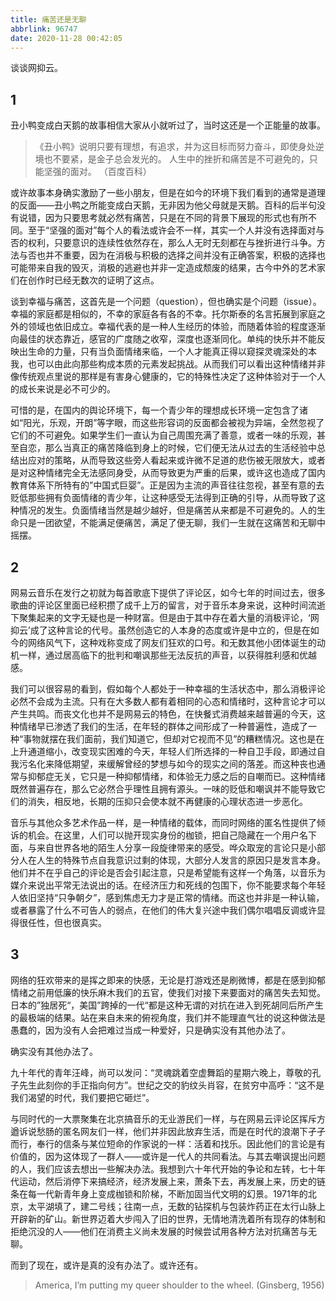 ```yaml
---
title: 痛苦还是无聊
abbrlink: 96747
date: 2020-11-28 00:42:05
---
```


谈谈网抑云。

## 1

丑小鸭变成白天鹅的故事相信大家从小就听过了，当时这还是一个正能量的故事。

> 《丑小鸭》说明只要有理想，有追求，并为这目标而努力奋斗，即使身处逆境也不要紧，是金子总会发光的。
人生中的挫折和痛苦是不可避免的，只能坚强的面对。
（百度百科）

或许故事本身确实激励了一些小朋友，但是在如今的环境下我们看到的通常是道理的反面——丑小鸭之所能变成白天鹅，无非因为他父母就是天鹅。百科的后半句没有说错，因为只要思考就必然有痛苦，只是在不同的背景下展现的形式也有所不同。至于“坚强的面对”每个人的看法或许会不一样，其实一个人并没有选择面对与否的权利，只要意识的连续性依然存在，那么人无时无刻都在与挫折进行斗争。方法与否也并不重要，因为在消极与积极的选择之间并没有正确答案，积极的选择也可能带来自我的毁灭，消极的逃避也并非一定造成颓废的结果，古今中外的艺术家们在创作时已经无数次的证明了这点。

谈到幸福与痛苦，这首先是一个问题（question），但也确实是个问题（issue）。幸福的家庭都是相似的，不幸的家庭各有各的不幸。托尔斯泰的名言拓展到家庭之外的领域也依旧成立。幸福代表的是一种人生经历的体验，而随着体验的程度逐渐向最佳的状态靠近，感官的广度随之收窄，深度也逐渐同化。单纯的快乐并不能反映出生命的力量，只有当负面情绪来临，一个人才能真正得以窥探灵魂深处的本我，也可以由此向那些构成本质的元素发起挑战。从而我们可以看出这种情绪并非像传统观点里说的那样是有害身心健康的，它的特殊性决定了这种体验对于一个人的成长来说是必不可少的。

可惜的是，在国内的舆论环境下，每一个青少年的理想成长环境一定包含了诸如“阳光，乐观，开朗”等字眼，而这些形容词的反面都会被视为异端，全然忽视了它们的不可避免。如果学生们一直认为自己周围充满了善意，或者一味的乐观，甚至自恋，那么当真正的痛苦降临到身上的时候，它们便无法从过去的生活经验中总结出应对的策略，从而导致这些旁人看起来或许微不足道的悲伤被无限放大，或者是对这种情绪完全无法感同身受，从而导致更为严重的后果，或许这也造成了国内教育体系下所特有的”中国式巨婴”。正是因为主流的声音往往忽视，甚至有意的去贬低那些拥有负面情绪的青少年，让这种感受无法得到正确的引导，从而导致了这种情况的发生。负面情绪当然是越少越好，但是痛苦从来都是不可避免的。人的生命只是一团欲望，不能满足便痛苦，满足了便无聊，我们一生就在这痛苦和无聊中摇摆。

## 2

网易云音乐在发行之初就为每首歌底下提供了评论区，如今七年的时间过去，很多歌曲的评论区里面已经积攒了成千上万的留言，对于音乐本身来说，这种时间流逝下聚集起来的文字无疑也是一种财富。但是由于其中存在着大量的消极评论，‘网抑云’成了这种言论的代号。虽然创造它的人本身的态度或许是中立的，但是在如今的网络风气下，这种戏称变成了网友们狂欢的口号。和无数其他小团体诞生的动机一样，通过居高临下的批判和嘲讽那些无法反抗的声音，以获得胜利感和优越感。

我们可以很容易的看到，假如每个人都处于一种幸福的生活状态中，那么消极评论必然不会成为主流。只有在大多数人都有着相同的心态和情绪时，这种言论才可以产生共鸣。而丧文化也并不是网易云的特色，在快餐式消费越来越普遍的今天，这种情绪早已渗透了我们的生活，在年轻的群体之间形成了一种普遍性，造成了一种“事物就摆在我们面前，我们知道它，但却对它视而不见”的糟糕情况。这也是在上升通道缩小，改变现实困难的今天，年轻人们所选择的一种自卫手段，即通过自我污名化来降低期望，来缓解曾经的梦想与如今的现实之间的落差。而这种丧也通常与抑郁症无关，它只是一种抑郁情绪，和体验无力感之后的自嘲而已。这种情绪既然普遍存在，那么它必然合乎理性且拥有源头。一味的贬低和嘲讽并不能导致它们的消失，相反地，长期的压抑只会使本就不再健康的心理状态进一步恶化。

音乐与其他众多艺术作品一样，是一种情绪的载体，而同时网络的匿名性提供了倾诉的机会。在这里，人们可以抛开现实身份的枷锁，把自己隐藏在一个用户名下面，与来自世界各地的陌生人分享一段旋律带来的感受。哗众取宠的言论只是小部分人在人生的特殊节点自我意识过剩的体现，大部分人发言的原因只是发言本身。他们并不在乎自己的评论是否会引起注意，只是希望能有这样一个角落，以音乐为媒介来说出平常无法说出的话。在经济压力和死线的包围下，你不能要求每个年轻人依旧坚持“只争朝夕”，感到焦虑无力才是正常的情绪。而这也并非是一种认输，或者暴露了什么不可告人的弱点，在他们的伟大复兴途中我们偶尔唱唱反调或许显得很任性，但也很真实。

## 3

网络的狂欢带来的是挥之即来的快感，无论是打游戏还是刷微博，都是在感到抑郁情绪之前用低廉的快乐麻木我们的五官，使我们对接下来要面对的痛苦失去知觉。日本的”独居死“，美国”跨掉的一代“都是这种无谓的对抗在进入到死胡同后所产生的最极端的结果。站在来自未来的俯视角度，我们并不能理直气壮的说这种做法是愚蠢的，因为没有人会把难过当成一种爱好，只是确实没有其他办法了。

确实没有其他办法了。

九十年代的青年汪峰，尚可以发问：“灵魂跳着空虚舞蹈的星期六晚上，尊敬的孔子先生此刻你的手正指向何方”。世纪之交的豹纹头肖容，在贫穷中高呼：“这不是我们渴望的时代，我们要把它砸烂”。

与同时代的一大票聚集在北京搞音乐的无业游民们一样，与在网易云评论区挥斥方遒诉说愁肠的匿名网友们一样，他们并非因此放弃生活，而是在时代的浪潮下孑孑而行，奉行的信条与某位短命的作家说的一样：活着和找乐。因此他们的言论是有价值的，因为这体现了一群人——或许是一代人的共同看法。与其去嘲讽提出问题的人，我们应该去想出一些解决办法。我想到六十年代开始的争论和左转，七十年代运动，然后消停下来搞经济，经济发展上来，萧条下去，再发展上来，历史的链条在每一代新青年身上变成枷锁和阶梯，不断加固当代文明的幻景。1971年的北京，太平湖填了，建二号线；往南一点，无数的钻探机与包装炸药正在太行山脉上开辟新的矿山。新世界迈着大步闯入了旧的世界，无情地清洗着所有现存的体制和拒绝沉没的人——他们在消费主义尚未发展的时候尝试用各种方法对抗痛苦与无聊。

而到了现在，或许是真的没有办法了。或许还有。

> America, I’m putting my queer shoulder to the wheel. (Ginsberg, 1956)

